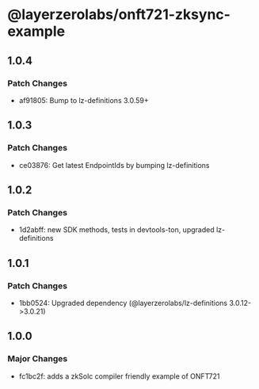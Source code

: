 # @layerzerolabs/onft721-zksync-example

## 1.0.4

### Patch Changes

- af91805: Bump to lz-definitions 3.0.59+

## 1.0.3

### Patch Changes

- ce03876: Get latest EndpointIds by bumping lz-definitions

## 1.0.2

### Patch Changes

- 1d2abff: new SDK methods, tests in devtools-ton, upgraded lz-definitions

## 1.0.1

### Patch Changes

- 1bb0524: Upgraded dependency (@layerzerolabs/lz-definitions 3.0.12->3.0.21)

## 1.0.0

### Major Changes

- fc1bc2f: adds a zkSolc compiler friendly example of ONFT721
